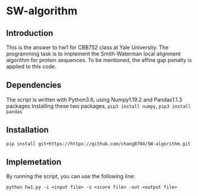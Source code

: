 # SW-algorithm

## Introduction
This is the answer to hw1 for CBB752 class at Yale University.
The programming task is to implement the Smith-Waterman local alignment algorithm for protein sequences. To be mentioned, the affine gap penalty is applied to this code.

## Dependencies
The script is written with Python3.6, using Numpy1.19.2 and Pandas1.1.3 packages
Installing these two packages, `pip3 install numpy`, `pip3 install pandas`

## Installation
`pip install git+https://https://github.com/chang0704/SW-algorithm.git`

## Implemetation
By running the script, you can use the following line:

`python hw1.py -i <input file> -s <score file> -out <output file>`


